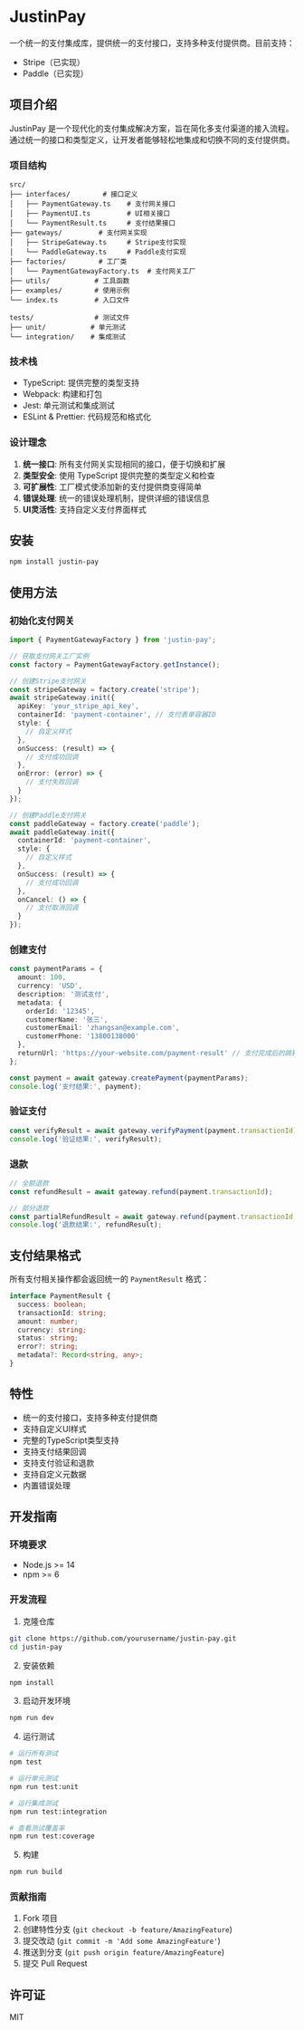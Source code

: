 # JustinPay

一个统一的支付集成库，提供统一的支付接口，支持多种支付提供商。目前支持：
- Stripe（已实现）
- Paddle（已实现）

## 项目介绍

JustinPay 是一个现代化的支付集成解决方案，旨在简化多支付渠道的接入流程。通过统一的接口和类型定义，让开发者能够轻松地集成和切换不同的支付提供商。

### 项目结构

```
src/
├── interfaces/        # 接口定义
│   ├── PaymentGateway.ts    # 支付网关接口
│   ├── PaymentUI.ts         # UI相关接口
│   └── PaymentResult.ts     # 支付结果接口
├── gateways/         # 支付网关实现
│   ├── StripeGateway.ts     # Stripe支付实现
│   └── PaddleGateway.ts     # Paddle支付实现
├── factories/        # 工厂类
│   └── PaymentGatewayFactory.ts  # 支付网关工厂
├── utils/           # 工具函数
├── examples/        # 使用示例
└── index.ts         # 入口文件

tests/               # 测试文件
├── unit/           # 单元测试
└── integration/    # 集成测试
```

### 技术栈

- TypeScript: 提供完整的类型支持
- Webpack: 构建和打包
- Jest: 单元测试和集成测试
- ESLint & Prettier: 代码规范和格式化

### 设计理念

1. **统一接口**: 所有支付网关实现相同的接口，便于切换和扩展
2. **类型安全**: 使用 TypeScript 提供完整的类型定义和检查
3. **可扩展性**: 工厂模式使添加新的支付提供商变得简单
4. **错误处理**: 统一的错误处理机制，提供详细的错误信息
5. **UI灵活性**: 支持自定义支付界面样式

## 安装

```bash
npm install justin-pay
```

## 使用方法

### 初始化支付网关

```typescript
import { PaymentGatewayFactory } from 'justin-pay';

// 获取支付网关工厂实例
const factory = PaymentGatewayFactory.getInstance();

// 创建Stripe支付网关
const stripeGateway = factory.create('stripe');
await stripeGateway.init({
  apiKey: 'your_stripe_api_key',
  containerId: 'payment-container', // 支付表单容器ID
  style: {
    // 自定义样式
  },
  onSuccess: (result) => {
    // 支付成功回调
  },
  onError: (error) => {
    // 支付失败回调
  }
});

// 创建Paddle支付网关
const paddleGateway = factory.create('paddle');
await paddleGateway.init({
  containerId: 'payment-container',
  style: {
    // 自定义样式
  },
  onSuccess: (result) => {
    // 支付成功回调
  },
  onCancel: () => {
    // 支付取消回调
  }
});
```

### 创建支付

```typescript
const paymentParams = {
  amount: 100,
  currency: 'USD',
  description: '测试支付',
  metadata: {
    orderId: '12345',
    customerName: '张三',
    customerEmail: 'zhangsan@example.com',
    customerPhone: '13800138000'
  },
  returnUrl: 'https://your-website.com/payment-result' // 支付完成后的跳转地址
};

const payment = await gateway.createPayment(paymentParams);
console.log('支付结果:', payment);
```

### 验证支付

```typescript
const verifyResult = await gateway.verifyPayment(payment.transactionId);
console.log('验证结果:', verifyResult);
```

### 退款

```typescript
// 全额退款
const refundResult = await gateway.refund(payment.transactionId);

// 部分退款
const partialRefundResult = await gateway.refund(payment.transactionId, 50);
console.log('退款结果:', refundResult);
```

## 支付结果格式

所有支付相关操作都会返回统一的 `PaymentResult` 格式：

```typescript
interface PaymentResult {
  success: boolean;
  transactionId: string;
  amount: number;
  currency: string;
  status: string;
  error?: string;
  metadata?: Record<string, any>;
}
```

## 特性

- 统一的支付接口，支持多种支付提供商
- 支持自定义UI样式
- 完整的TypeScript类型支持
- 支持支付结果回调
- 支持支付验证和退款
- 支持自定义元数据
- 内置错误处理

## 开发指南

### 环境要求

- Node.js >= 14
- npm >= 6

### 开发流程

1. 克隆仓库
```bash
git clone https://github.com/yourusername/justin-pay.git
cd justin-pay
```

2. 安装依赖
```bash
npm install
```

3. 启动开发环境
```bash
npm run dev
```

4. 运行测试
```bash
# 运行所有测试
npm test

# 运行单元测试
npm run test:unit

# 运行集成测试
npm run test:integration

# 查看测试覆盖率
npm run test:coverage
```

5. 构建
```bash
npm run build
```

### 贡献指南

1. Fork 项目
2. 创建特性分支 (`git checkout -b feature/AmazingFeature`)
3. 提交改动 (`git commit -m 'Add some AmazingFeature'`)
4. 推送到分支 (`git push origin feature/AmazingFeature`)
5. 提交 Pull Request

## 许可证

MIT 